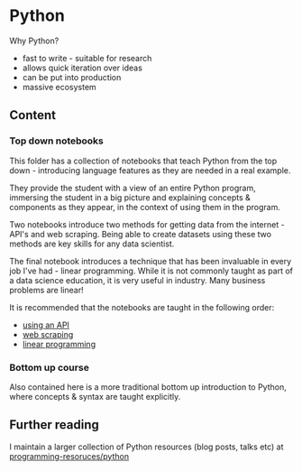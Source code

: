 # Python

Why Python?

- fast to write - suitable for research
- allows quick iteration over ideas
- can be put into production
- massive ecosystem

## Content

### Top down notebooks

This folder has a collection of notebooks that teach Python from the top down - introducing language features as they are needed in a real example.

They provide the student with a view of an entire Python program, immersing the student in a big picture and explaining concepts & components as they appear, in the context of using them in the program.

Two notebooks introduce two methods for getting data from the internet - API's and web scraping.  Being able to create datasets using these two methods are key skills for any data scientist.

The final notebook introduces a technique that has been invaluable in every job I've had - linear programming.  While it is not commonly taught as part of a data science education, it is very useful in industry.  Many business problems are linear!

It is recommended that the notebooks are taught in the following order:
- [using an API](https://github.com/ADGEfficiency/teaching-monolith/blob/master/python/using-an-api.ipynb)
- [web scraping](https://github.com/ADGEfficiency/teaching-monolith/blob/master/python/web-scraping.ipynb)
- [linear programming](https://github.com/ADGEfficiency/teaching-monolith/blob/master/python/web-scraping.ipynb)

### Bottom up course

Also contained here is a more traditional bottom up introduction to Python, where concepts & syntax are taught explicitly.

## Further reading

I maintain a larger collection of Python resources (blog posts, talks etc) at [programming-resoruces/python](https://github.com/ADGEfficiency/programming-resources/tree/master/python)
